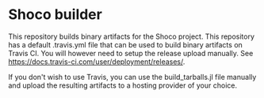# Shoco builder

This repository builds binary artifacts for the Shoco project.
This repository has a default .travis.yml file that can be used to build
binary artifacts on Travis CI. You will however need to setup the release
upload manually. See https://docs.travis-ci.com/user/deployment/releases/.

If you don't wish to use Travis, you can use the build_tarballs.jl
file manually and upload the resulting artifacts to a hosting provider
of your choice.

